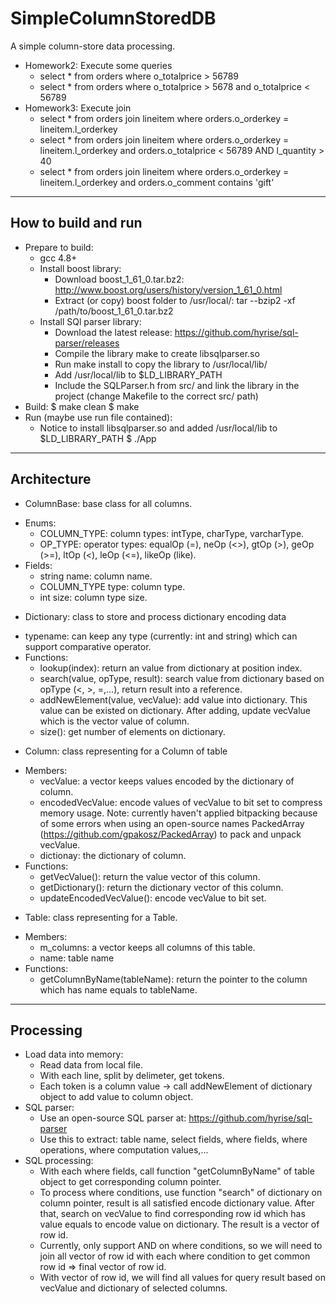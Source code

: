 # SimpleColumnStoredDB
A simple column-store data processing.
- Homework2: Execute some queries
  + select * from orders where o_totalprice > 56789
  + select * from orders where o_totalprice > 5678 and o_totalprice < 56789
- Homework3: Execute join
  + select * from orders join lineitem where orders.o_orderkey = lineitem.l_orderkey
  + select * from orders join lineitem where orders.o_orderkey = lineitem.l_orderkey and orders.o_totalprice < 56789 AND l_quantity > 40
  + select * from orders join lineitem where orders.o_orderkey = lineitem.l_orderkey and orders.o_comment contains 'gift'

--------------------
How to build and run
--------------------
- Prepare to build:
  + gcc 4.8+
  + Install boost library:
    + Download boost_1_61_0.tar.bz2: http://www.boost.org/users/history/version_1_61_0.html
    + Extract (or copy) boost folder to /usr/local/: tar --bzip2 -xf /path/to/boost_1_61_0.tar.bz2
  + Install SQl parser library:
    + Download the latest release: https://github.com/hyrise/sql-parser/releases
    + Compile the library make to create libsqlparser.so
    + Run make install to copy the library to /usr/local/lib/
    + Add /usr/local/lib to $LD_LIBRARY_PATH
    + Include the SQLParser.h from src/ and link the library in the project (change Makefile to the correct src/ path)
- Build: 
  $ make clean
  $ make
- Run (maybe use run file contained):
  + Notice to install libsqlparser.so and added /usr/local/lib to $LD_LIBRARY_PATH
  $ ./App

------------
Architecture
------------
- ColumnBase: base class for all columns.
+ Enums:
  + COLUMN_TYPE: column types: intType, charType, varcharType.
  + OP_TYPE: operator types: equalOp (=), neOp (<>), gtOp (>), geOp (>=), ltOp (<), leOp (<=), likeOp (like).
+ Fields:
  + string name: column name.
  + COLUMN_TYPE type: column type.
  + int size: column type size.
- Dictionary: class to store and process dictionary encoding data
+ typename<T>: can keep any type (currently: int and string) which can support comparative operator.
+ Functions:
  + lookup(index): return an value from dictionary at position index.
  + search(value, opType, result): search value from dictionary based on opType (<, >, =,...), return result into a reference.
  + addNewElement(value, vecValue): add value into dictionary. This value can be existed on dictionary. After adding, update vecValue
                                    which is the vector value of column.
  + size(): get number of elements on dictionary.
- Column: class representing for a Column of table
+ Members:
  + vecValue: a vector keeps values encoded by the dictionary of column.
  + encodedVecValue: encode values of vecValue to bit set to compress memory usage.
  Note: currently haven't applied bitpacking because of some errors when using an open-source names PackedArray 
  (https://github.com/gpakosz/PackedArray) to pack and unpack vecValue.
  + dictionay: the dictionary of column.
+ Functions:
  + getVecValue(): return the value vector of this column.
  + getDictionary(): return the dictionary vector of this column.
  + updateEncodedVecValue(): encode vecValue to bit set.
- Table: class representing for a Table.
+ Members:
  + m_columns: a vector keeps all columns of this table.
  + name: table name
+ Functions:
  + getColumnByName(tableName): return the pointer to the column which has name equals to tableName.

-----------
Processing
-----------
- Load data into memory:
  + Read data from local file.
  + With each line, split by delimeter, get tokens.
  + Each token is a column value -> call addNewElement of dictionary object to add value to column object.
- SQL parser:
  + Use an open-source SQL parser at: https://github.com/hyrise/sql-parser
  + Use this to extract: table name, select fields, where fields, where operations, where computation values,...
- SQL processing:
  + With each where fields, call function "getColumnByName" of table object to get corresponding column pointer.
  + To process where conditions, use function "search" of dictionary on column pointer, result is all satisfied encode
    dictionary value. After that, search on vecValue to find corresponding row id which has value equals to encode value
    on dictionary. The result is a vector of row id.
  + Currently, only support AND on where conditions, so we will need to join all vector of row id with each where condition
    to get common row id => final vector of row id.
  + With vector of row id, we will find all values for query result based on vecValue and dictionary of selected columns.

  
